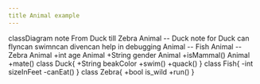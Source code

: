 ```yaml
---
title Animal example
---
```

classDiagram
    note From Duck till Zebra
    Animal -- Duck
    note for Duck can flyncan swimncan divencan help in debugging
    Animal -- Fish
    Animal -- Zebra
    Animal  +int age
    Animal  +String gender
    Animal +isMammal()
    Animal +mate()
    class Duck{
        +String beakColor
        +swim()
        +quack()
    }
    class Fish{
        -int sizeInFeet
        -canEat()
    }
    class Zebra{
        +bool is_wild
        +run()
    }